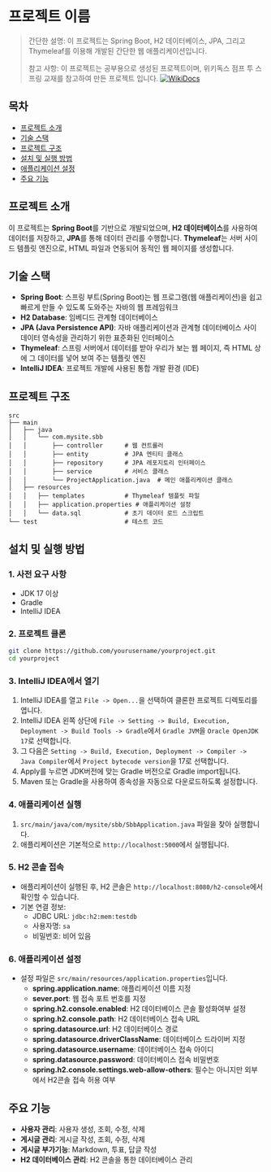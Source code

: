 # 프로젝트 이름

> 간단한 설명: 이 프로젝트는 Spring Boot, H2 데이터베이스, JPA, 그리고 Thymeleaf를 이용해 개발된 간단한 웹 애플리케이션입니다.
> 
> 참고 사항: 이 프로젝트는 공부용으로 생성된 프로젝트이며, 위키독스 점프 투 스프링 교재를 참고하여 만든 프로젝트 입니다. [![WikiDocs](https://img.shields.io/badge/My_Website-Visit-blue?style=for-the-badge&logo=google-chrome&logoColor=white)](https://wikidocs.net/book/7601)

## 목차
- [프로젝트 소개](#프로젝트-소개)
- [기술 스택](#기술-스택)
- [프로젝트 구조](#프로젝트-구조)
- [설치 및 실행 방법](#설치-및-실행-방법)
- [애플리케이션 설정](#애플리케이션-설정)  <!-- 링크 확인 -->
- [주요 기능](#주요-기능)
  
## 프로젝트 소개

이 프로젝트는 **Spring Boot**를 기반으로 개발되었으며, **H2 데이터베이스**를 사용하여 데이터를 저장하고, **JPA**를 통해 데이터 관리를 수행합니다. **Thymeleaf**는 서버 사이드 템플릿 엔진으로, HTML 파일과 연동되어 동적인 웹 페이지를 생성합니다.

## 기술 스택

- **Spring Boot**: 스프링 부트(Spring Boot)는 웹 프로그램(웹 애플리케이션)을 쉽고 빠르게 만들 수 있도록 도와주는 자바의 웹 프레임워크
- **H2 Database**: 임베디드 관계형 데이터베이스
- **JPA (Java Persistence API)**: 자바 애플리케이션과 관계형 데이터베이스 사이 데이터 영속성을 관리하기 위한 표준화된 인터페이스
- **Thymeleaf**: 스프링 서버에서 데이터를 받아 우리가 보는 웹 페이지, 즉 HTML 상에 그 데이터를 넣어 보여 주는 템플릿 엔진
- **IntelliJ IDEA**: 프로젝트 개발에 사용된 통합 개발 환경 (IDE)

## 프로젝트 구조

```plaintext
src
├── main
│   ├── java
│   │   └── com.mysite.sbb
│   │       ├── controller      # 웹 컨트롤러
│   │       ├── entity          # JPA 엔티티 클래스
│   │       ├── repository      # JPA 레포지토리 인터페이스
│   │       ├── service         # 서비스 클래스
│   │       └── ProjectApplication.java  # 메인 애플리케이션 클래스
│   ├── resources
│   │   ├── templates           # Thymeleaf 템플릿 파일
│   │   ├── application.properties # 애플리케이션 설정
│   │   └── data.sql            # 초기 데이터 로드 스크립트
└── test                        # 테스트 코드
```

## 설치 및 실행 방법

### 1. 사전 요구 사항
- JDK 17 이상
- Gradle
- IntelliJ IDEA

### 2. 프로젝트 클론

```bash
git clone https://github.com/yourusername/yourproject.git
cd yourproject
```

### 3. IntelliJ IDEA에서 열기

1. IntelliJ IDEA를 열고 `File -> Open...`을 선택하여 클론한 프로젝트 디렉토리를 엽니다.
2. IntelliJ IDEA 왼쪽 상단에 `File -> Setting -> Build, Execution, Deployment -> Build Tools -> Gradle`에서 `Gradle JVM`을 `Oracle OpenJDK 17`로 선택합니다.
3. 그 다음은 `Setting -> Build, Execution, Deployment -> Compiler -> Java Compiler`에서 `Project bytecode version`을 17로 선택합니다.
4. Apply를 누르면 JDK버전에 맞는 Gradle 버전으로 Gradle import됩니다.
5. Maven 또는 Gradle을 사용하여 종속성을 자동으로 다운로드하도록 설정합니다.
   

### 4. 애플리케이션 실행

1. `src/main/java/com/mysite/sbb/SbbApplication.java` 파일을 찾아 실행합니다.
2. 애플리케이션은 기본적으로 `http://localhost:5000`에서 실행됩니다.


### 5. H2 콘솔 접속

- 애플리케이션이 실행된 후, H2 콘솔은 `http://localhost:8080/h2-console`에서 확인할 수 있습니다.
- 기본 연결 정보:
  - JDBC URL: `jdbc:h2:mem:testdb`
  - 사용자명: `sa`
  - 비밀번호: 비어 있음


### 6. 애플리케이션 설정

- 설정 파일은 `src/main/resources/application.properties`입니다.
  - **spring.application.name**: 애플리케이션 이름 지정
  - **sever.port**: 웹 접속 포트 번호를 지정
  - **spring.h2.console.enabled**: H2 데이터베이스 콘솔 활성화여부 설정
  - **spring.h2.console.path**: H2 데이터베이스 접속 URL
  - **spring.datasource.url**: H2 데이터베이스 경로
  - **spring.datasource.driverClassName**: 데이터베이스 드라이버 지정
  - **spring.datasource.username**: 데이터베이스 접속 아이디
  - **spring.datasource.password**: 데이터베이스 접속 비밀번호
  - **spring.h2.console.settings.web-allow-others**: 필수는 아니지만 외부에서 H2콘솔 접속 허용 여부


## 주요 기능

- **사용자 관리**: 사용자 생성, 조회, 수정, 삭제
- **게시글 관리**: 게시글 작성, 조회, 수정, 삭제
- **게시글 부가기능**: Markdown, 투표, 답글 작성
- **H2 데이터베이스 관리**: H2 콘솔을 통한 데이터베이스 관리
